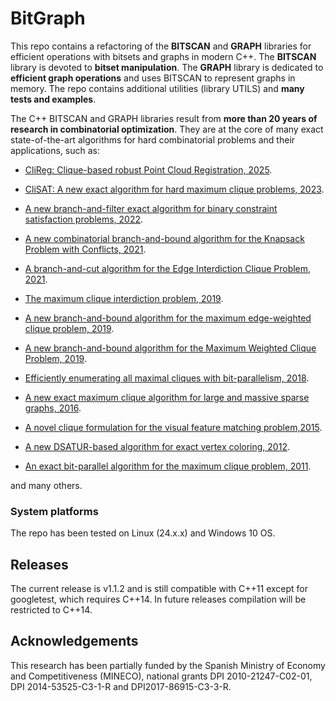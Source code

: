 # BitGraph

This repo contains a refactoring of the **BITSCAN** and **GRAPH** libraries for efficient operations with bitsets and graphs in modern C++. The **BITSCAN** library is devoted to **bitset manipulation**. The **GRAPH** library is dedicated to **efficient graph operations** and uses BITSCAN to represent graphs in memory. The repo contains additional utilities (library UTILS) and **many tests and examples**.

The C++ BITSCAN and GRAPH libraries result from **more than 20 years of research in combinatorial optimization**. They are at the core of many exact state-of-the-art algorithms for hard combinatorial problems and their applications, such as:

*   [CliReg: Clique-based robust Point Cloud Registration, 2025](https://ieeexplore.ieee.org/abstract/document/10892261).
    
*   [CliSAT: A new exact algorithm for hard maximum clique problems, 2023](https://www.sciencedirect.com/science/article/pii/S0377221722008165).
    
*   [A new branch-and-filter exact algorithm for binary constraint satisfaction problems, 2022](https://www.sciencedirect.com/science/article/pii/S0377221722008165).
    
*   [A new combinatorial branch-and-bound algorithm for the Knapsack Problem with Conflicts, 2021](https://www.sciencedirect.com/science/article/pii/S0377221720306342).
    
*   [A branch-and-cut algorithm for the Edge Interdiction Clique Problem, 2021](https://www.sciencedirect.com/science/article/pii/S0377221721000606).
    
*   [The maximum clique interdiction problem, 2019](https://www.sciencedirect.com/science/article/pii/S0377221719301572).
    
*   [A new branch-and-bound algorithm for the maximum edge-weighted clique problem, 2019](https://www.sciencedirect.com/science/article/pii/S0377221719303054).
    
*   [A new branch-and-bound algorithm for the Maximum Weighted Clique Problem, 2019](https://www.sciencedirect.com/science/article/pii/S0305054819301303?casa_token=G7GLiCVG0xsAAAAA:pEzTarl2ldBHgkG7PSp9s4Mg-idPrMXgaBkD22mTy9Xn20YrBd7rEPA7Xuoiljq6aekFwrlEeQ).
    
*   [Efficiently enumerating all maximal cliques with bit-parallelism, 2018](https://www.sciencedirect.com/science/article/pii/S0305054817302988?casa_token=OqTK-OLIIhgAAAAA:aL1pUr8qPNJeYqPqJn6xLiWeEcsBQxeaPL7Sev3MJa3Dk0Mm_ZxjXxVd9XDKkqL8RsUMIxjK6A).
    
*   [A new exact maximum clique algorithm for large and massive sparse graphs, 2016](https://www.sciencedirect.com/science/article/pii/S0305054815001884).
    
*   [A novel clique formulation for the visual feature matching problem,2015](https://link.springer.com/article/10.1007/s10489-015-0646-1).
    
*   [A new DSATUR-based algorithm for exact vertex coloring, 2012](https://www.sciencedirect.com/science/article/pii/S0305054811002966?casa_token=5udkYhvrMEsAAAAA:ygKzz7_FVTd832UxriFawzx1E26R6g6vWGb-Nx5gUMHZpOofl4GnZURf0pEMMMs6JEkBPilZqA).
    
*   [An exact bit-parallel algorithm for the maximum clique problem, 2011](https://www.sciencedirect.com/science/article/pii/S0305054810001504?casa_token=ss__gBPlWVIAAAAA:-slFv5Gkx-DGHDovu8oguVEqO-eP9dl8xQtQjuUKP8VoOmANOVMh4DoJi6Jj_kkC5xmQ-fIJNg).
    

and many others.

### System platforms

The repo has been tested on Linux (24.x.x) and Windows 10 OS.

## Releases 
The current release is v1.1.2 and is still compatible with C++11 except for googletest, which requires C++14. In future releases compilation will be restricted to C++14.

## Acknowledgements

This research has been partially funded by the Spanish Ministry of Economy and Competitiveness (MINECO), national grants DPI 2010-21247-C02-01, DPI 2014-53525-C3-1-R and DPI2017-86915-C3-3-R.
